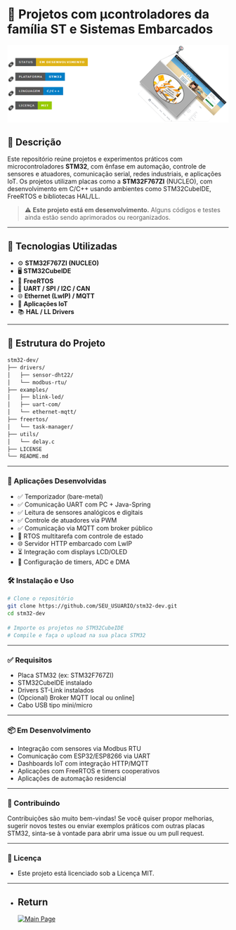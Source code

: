 # 🔧 Projetos com µcontroladores da família ST e Sistemas Embarcados

![Página em manutenção](./manutencao7.png)

<!-- 🔗 [![Status](https://img.shields.io/badge/Status-Em_Desenvolvimento-yellow?style=for-the-badge)]() -->

<!-- 🔗 [![Tecnologia](https://img.shields.io/badge/Plataforma-STM32-blue?style=for-the-badge)](https://www.st.com/en/microcontrollers-microprocessors/stm32-32-bit-arm-cortex-mcus.html) -->

<!-- 🔗 [![Linguagem](https://img.shields.io/badge/Linguagem-C%2FC++-informational?style=for-the-badge)]() -->

<!-- 🔗 [![Licença](https://img.shields.io/badge/Licença-MIT-green?style=for-the-badge)](LICENSE) -->

## 📌 Descrição

Este repositório reúne projetos e experimentos práticos com microcontroladores **STM32**, com ênfase em automação, controle de sensores e atuadores, comunicação serial, redes industriais, e aplicações IoT. Os projetos utilizam placas como a **STM32F767ZI** (NUCLEO), com desenvolvimento em C/C++ usando ambientes como STM32CubeIDE, FreeRTOS e bibliotecas HAL/LL.

> ⚠️ **Este projeto está em desenvolvimento.** Alguns códigos e testes ainda estão sendo aprimorados ou reorganizados.

---

## 🚀 Tecnologias Utilizadas

- ⚙️ **STM32F767ZI (NUCLEO)**
- 🖥️ **STM32CubeIDE**
- 📡 **FreeRTOS**
- 🔌 **UART / SPI / I2C / CAN**
- 🌐 **Ethernet (LwIP) / MQTT**
- 📲 **Aplicações IoT**
- 📚 **HAL / LL Drivers**

---

## 📁 Estrutura do Projeto

```bash
stm32-dev/
├── drivers/
│   ├── sensor-dht22/
│   └── modbus-rtu/
├── examples/
│   ├── blink-led/
│   ├── uart-com/
│   └── ethernet-mqtt/
├── freertos/
│   └── task-manager/
├── utils/
│   └── delay.c
├── LICENSE
└── README.md
```

---

### 🔌 Aplicações Desenvolvidas
- ✅ Temporizador (bare-metal)
- ✅ Comunicação UART com PC + Java-Spring
- ✅ Leitura de sensores analógicos e digitais
- ✅ Controle de atuadores via PWM
- ✅ Comunicação via MQTT com broker público
- 🔄 RTOS multitarefa com controle de estado
- 🌐 Servidor HTTP embarcado com LwIP
- ⏳ Integração com displays LCD/OLED
- 🔧 Configuração de timers, ADC e DMA

### 🛠️ Instalação e Uso

```bash
# Clone o repositório
git clone https://github.com/SEU_USUARIO/stm32-dev.git
cd stm32-dev

# Importe os projetos no STM32CubeIDE
# Compile e faça o upload na sua placa STM32

```
---

### ✅ Requisitos
- Placa STM32 (ex: STM32F767ZI)
- STM32CubeIDE instalado
- Drivers ST-Link instalados
- (Opcional) Broker MQTT local ou online]
- Cabo USB tipo mini/micro

---

### 📦 Em Desenvolvimento
- Integração com sensores via Modbus RTU
- Comunicação com ESP32/ESP8266 via UART
- Dashboards IoT com integração HTTP/MQTT
- Aplicações com FreeRTOS e timers cooperativos
- Aplicações de automação residencial

---

### 🤝 Contribuindo
Contribuições são muito bem-vindas! Se você quiser propor melhorias, sugerir novos testes ou enviar exemplos práticos com outras placas STM32, sinta-se à vontade para abrir uma issue ou um pull request.

---

### 📄 Licença
- Este projeto está licenciado sob a Licença MIT.

---

- ## Return
  [![Main Page](https://img.shields.io/badge/Main-Page?style=for-the-badge&logo=github&logoColor=white)](https://github.com/alfecjo)
